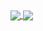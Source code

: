 <a href="https://github.com/kroyoo/kroyoo/">
  <img align="center" src="https://github-readme-stats.vercel.app/api?username=kroyoo&show_icons=true&theme=cobalt&count_private=true&line_height=20&include_all_commits=true" />
</a>
<a href="https://github.com/kroyoo/kroyoo/">
  <img align="center" src="https://github-readme-stats.vercel.app/api/top-langs/?username=kroyoo&layout=compact&line_height=45" />
</a>


<!--
**kroyoo/kroyoo** is a ✨ _special_ ✨ repository because its `README.md` (this file) appears on your GitHub profile.

Here are some ideas to get you started:

- 🔭 I’m currently working on ...
- 🌱 I’m currently learning ...
- 👯 I’m looking to collaborate on ...
- 🤔 I’m looking for help with ...
- 💬 Ask me about ...
- 📫 How to reach me: ...
- 😄 Pronouns: ...
- ⚡ Fun fact: ...
-->
